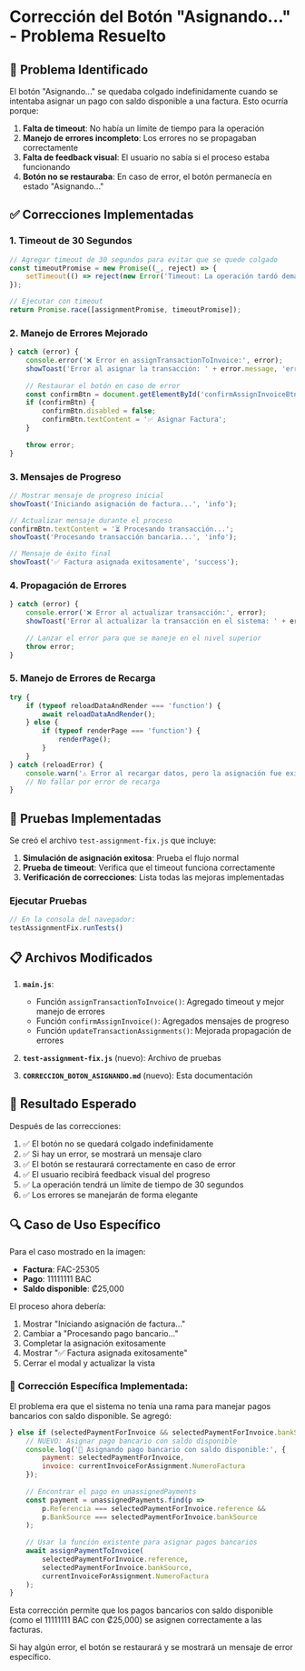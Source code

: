 # Corrección del Botón "Asignando..." - Problema Resuelto

## 🐛 Problema Identificado

El botón "Asignando..." se quedaba colgado indefinidamente cuando se intentaba asignar un pago con saldo disponible a una factura. Esto ocurría porque:

1. **Falta de timeout**: No había un límite de tiempo para la operación
2. **Manejo de errores incompleto**: Los errores no se propagaban correctamente
3. **Falta de feedback visual**: El usuario no sabía si el proceso estaba funcionando
4. **Botón no se restauraba**: En caso de error, el botón permanecía en estado "Asignando..."

## ✅ Correcciones Implementadas

### 1. Timeout de 30 Segundos
```javascript
// Agregar timeout de 30 segundos para evitar que se quede colgado
const timeoutPromise = new Promise((_, reject) => {
    setTimeout(() => reject(new Error('Timeout: La operación tardó demasiado tiempo')), 30000);
});

// Ejecutar con timeout
return Promise.race([assignmentPromise, timeoutPromise]);
```

### 2. Manejo de Errores Mejorado
```javascript
} catch (error) {
    console.error('❌ Error en assignTransactionToInvoice:', error);
    showToast('Error al asignar la transacción: ' + error.message, 'error');
    
    // Restaurar el botón en caso de error
    const confirmBtn = document.getElementById('confirmAssignInvoiceBtn');
    if (confirmBtn) {
        confirmBtn.disabled = false;
        confirmBtn.textContent = '✅ Asignar Factura';
    }
    
    throw error;
}
```

### 3. Mensajes de Progreso
```javascript
// Mostrar mensaje de progreso inicial
showToast('Iniciando asignación de factura...', 'info');

// Actualizar mensaje durante el proceso
confirmBtn.textContent = '⏳ Procesando transacción...';
showToast('Procesando transacción bancaria...', 'info');

// Mensaje de éxito final
showToast('✅ Factura asignada exitosamente', 'success');
```

### 4. Propagación de Errores
```javascript
} catch (error) {
    console.error('❌ Error al actualizar transacción:', error);
    showToast('Error al actualizar la transacción en el sistema: ' + error.message, 'error');
    
    // Lanzar el error para que se maneje en el nivel superior
    throw error;
}
```

### 5. Manejo de Errores de Recarga
```javascript
try {
    if (typeof reloadDataAndRender === 'function') {
        await reloadDataAndRender();
    } else {
        if (typeof renderPage === 'function') {
            renderPage();
        }
    }
} catch (reloadError) {
    console.warn('⚠️ Error al recargar datos, pero la asignación fue exitosa:', reloadError);
    // No fallar por error de recarga
}
```

## 🧪 Pruebas Implementadas

Se creó el archivo `test-assignment-fix.js` que incluye:

1. **Simulación de asignación exitosa**: Prueba el flujo normal
2. **Prueba de timeout**: Verifica que el timeout funciona correctamente
3. **Verificación de correcciones**: Lista todas las mejoras implementadas

### Ejecutar Pruebas
```javascript
// En la consola del navegador:
testAssignmentFix.runTests()
```

## 📋 Archivos Modificados

1. **`main.js`**:
   - Función `assignTransactionToInvoice()`: Agregado timeout y mejor manejo de errores
   - Función `confirmAssignInvoice()`: Agregados mensajes de progreso
   - Función `updateTransactionAssignments()`: Mejorada propagación de errores

2. **`test-assignment-fix.js`** (nuevo): Archivo de pruebas

3. **`CORRECCION_BOTON_ASIGNANDO.md`** (nuevo): Esta documentación

## 🎯 Resultado Esperado

Después de las correcciones:

1. ✅ El botón no se quedará colgado indefinidamente
2. ✅ Si hay un error, se mostrará un mensaje claro
3. ✅ El botón se restaurará correctamente en caso de error
4. ✅ El usuario recibirá feedback visual del progreso
5. ✅ La operación tendrá un límite de tiempo de 30 segundos
6. ✅ Los errores se manejarán de forma elegante

## 🔍 Caso de Uso Específico

Para el caso mostrado en la imagen:
- **Factura**: FAC-25305
- **Pago**: 11111111 BAC
- **Saldo disponible**: ₡25,000

El proceso ahora debería:
1. Mostrar "Iniciando asignación de factura..."
2. Cambiar a "Procesando pago bancario..."
3. Completar la asignación exitosamente
4. Mostrar "✅ Factura asignada exitosamente"
5. Cerrar el modal y actualizar la vista

### 🔧 **Corrección Específica Implementada:**

El problema era que el sistema no tenía una rama para manejar pagos bancarios con saldo disponible. Se agregó:

```javascript
} else if (selectedPaymentForInvoice && selectedPaymentForInvoice.bankSource !== 'PagosManuales') {
    // NUEVO: Asignar pago bancario con saldo disponible
    console.log('🎯 Asignando pago bancario con saldo disponible:', {
        payment: selectedPaymentForInvoice,
        invoice: currentInvoiceForAssignment.NumeroFactura
    });
    
    // Encontrar el pago en unassignedPayments
    const payment = unassignedPayments.find(p => 
        p.Referencia === selectedPaymentForInvoice.reference && 
        p.BankSource === selectedPaymentForInvoice.bankSource
    );
    
    // Usar la función existente para asignar pagos bancarios
    await assignPaymentToInvoice(
        selectedPaymentForInvoice.reference,
        selectedPaymentForInvoice.bankSource,
        currentInvoiceForAssignment.NumeroFactura
    );
}
```

Esta corrección permite que los pagos bancarios con saldo disponible (como el 11111111 BAC con ₡25,000) se asignen correctamente a las facturas.

Si hay algún error, el botón se restaurará y se mostrará un mensaje de error específico. 